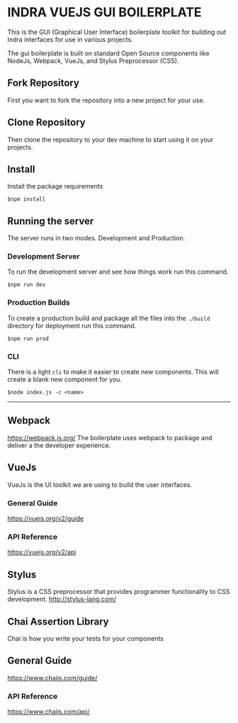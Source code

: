# INDRA VUEJS GUI BOILERPLATE
This is the GUI (Graphical User Interface) boilerplate toolkit for building out Indra interfaces for use in various projects.

The gui boilerplate is built on standard Open Source components like NodeJs, Webpack, VueJs, and Stylus Preprocessor (CSS).

## Fork Repository
First you want to fork the repository into a new project for your use.

## Clone Repository
Then clone the repository to your dev machine to start using it on your projects.

## Install
Install the package requirements
```
$npm install
```

## Running the server
The server runs in two modes.  Development and Production.

### Development Server
To run the development server and see how things work run this command.
```
$npm run dev
```

### Production Builds
To create a production build and package all the files into the `./build` directory for deployment run this command.
```
$npm run prod
```

### CLI
There is a light `cli` to make it easier to create new components. This will create a blank new component for you.

```$node index.js -c <name>```

-------

## Webpack
https://webpack.js.org/
The boilerplate uses webpack to package and deliver a the developer experience.

## VueJs
VueJs is the UI toolkit we are using to build the user interfaces.

### General Guide
https://vuejs.org/v2/guide

### API Reference
https://vuejs.org/v2/api

## Stylus
Stylus is a CSS preprocessor that provides programmer functionality to CSS development.
http://stylus-lang.com/

## Chai Assertion Library
Chai is how you write your tests for your components

## General Guide
https://www.chaijs.com/guide/

### API Reference
https://www.chaijs.com/api/
